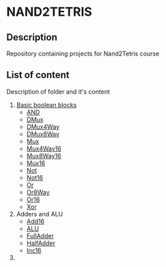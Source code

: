 # NAND2TETRIS

## Description

Repository containing projects for Nand2Tetris course

## List of content

Description of folder and it's content

1. [Basic boolean blocks](/01/)
    - [AND](/01/And.hdl)
    - [DMux](/01/DMux.hdl)
    - [DMux4Way](/01/DMux4Way.hdl)
    - [DMux8Way](/01/DMux8Way.hdl)
    - [Mux](/01/Mux.hdl)
    - [Mux4Way16](/01/Mux4Way16.hdl)
    - [Mux8Way16](/01/Mux8Way16.hdl)
    - [Mux16](/01/Mux16.hdl)
    - [Not](/01/Not.hdl)
    - [Not16](/01/Not16.hdl)
    - [Or](/01/Or.hdl)
    - [Or8Way](/01/Or8Way.hdl)
    - [Or16](/01/Or16.hdl)
    - [Xor](/01/Xor.hdl)
2. Adders and ALU
    - [Add16](/02/Add16.hdl)
    - [ALU](/02/ALU.hdl)
    - [FullAdder](/02/FullAdder.hdl)
    - [HalfAdder](/02/HalfAdder.hdl)
    - [Inc16](/02/Inc16.hdl)
3. 
